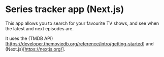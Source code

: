 # Series tracker app (Next.js)

This app allows you to search for your favourite TV shows, and see when the  latest and next episodes are.

It uses the (TMDB API)[https://developer.themoviedb.org/reference/intro/getting-started] and (Next.js)[https://nextjs.org/].
